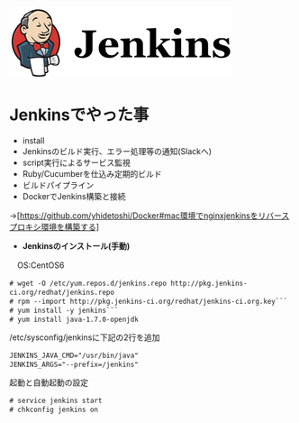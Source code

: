 ![Alt Text](https://github.com/yhidetoshi/Pictures/raw/master/Jenkins/jenkins-icon.png)


# Jenkinsでやった事

- install
- Jenkinsのビルド実行、エラー処理等の通知(Slackへ)
- script実行によるサービス監視
- Ruby/Cucumberを仕込み定期的ビルド
- ビルドパイプライン
- DockerでJenkins構築と接続

->[https://github.com/yhidetoshi/Docker#mac環境でnginxjenkinsをリバースプロキシ環境を構築する]

- **Jenkinsのインストール(手動)**

　OS:CentOS6
```
# wget -O /etc/yum.repos.d/jenkins.repo http://pkg.jenkins-ci.org/redhat/jenkins.repo
# rpm --import http://pkg.jenkins-ci.org/redhat/jenkins-ci.org.key```
# yum install -y jenkins```
# yum install java-1.7.0-openjdk
```

/etc/sysconfig/jenkinsに下記の2行を追加
```
JENKINS_JAVA_CMD="/usr/bin/java"
JENKINS_ARGS="--prefix=/jenkins"
```
起動と自動起動の設定
```
# service jenkins start
# chkconfig jenkins on
```

